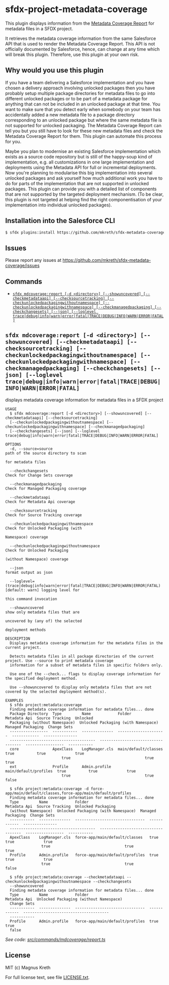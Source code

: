# sfdx-project-metadata-coverage

This plugin displays information from the [Metadata Coverage Report](https://developer.salesforce.com/docs/metadata-coverage) for metadata files in a SFDX project.

It retrieves the metadata coverage information from the same Salesforce API that is used to render the Metadata Coverage Report. This API is not officially documented by Salesforce, hence, can change at any time which will break this plugin. Therefore, use this plugin at your own risk.

## Why would you use this plugin

If you have a team delivering a Salesforce implementation and you have chosen a delivery approach involving unlocked packages then you have probably setup multiple package directories for metadata files to go into different unlocked packages or to be part of a metadata package for anything that can not be included in an unlocked package at that time. You want to make sure that you detect early when somebody on your team has accidentally added a new metadata file to a package directory corresponding to an unlocked package but where the same metadata file is not supported for unlocked packaging.
The Metadata Coverage Report can tell you but you still have to look for these new metadata files and check the Metadata Coverage Report for them. This plugin can automate this process for you.

Maybe you plan to modernise an existing Salesforce implementation which exists as a source code repository but is still of the happy-soup kind of implementation, e.g. all customizations in one large implementation and deployments using the Metadata API for full or incremental deployments. Now you're planning to modularise this big implementation into several unlocked packages and ask yourself how much additional work you have to do for parts of the implementation that are not supported in unlocked packages. This plugin can provide you with a detailed list of components that are not supported by the targeted deployment mechanism. (To be clear, this plugin is not targeted at helping find the right componentisation of your implementation into individual unlocked packages).

## Installation into the Salesforce CLI

```bash
$ sfdx plugins:install https://github.com/mkreth/sfdx-metadata-coverage
```

## Issues

Please report any issues at https://github.com/mkreth/sfdx-metadata-coverage/issues

## Commands

<!-- commands -->

- [`sfdx mdcoverage:report [-d <directory>] [--showuncovered] [--checkmetadataapi] [--checksourcetracking] [--checkunlockedpackagingwithoutnamespace] [--checkunlockedpackagingwithnamespace] [--checkmanagedpackaging] [--checkchangesets] [--json] [--loglevel trace|debug|info|warn|error|fatal|TRACE|DEBUG|INFO|WARN|ERROR|FATAL]`](#sfdx-mdcoveragereport--d-directory---showuncovered---checkmetadataapi---checksourcetracking---checkunlockedpackagingwithoutnamespace---checkunlockedpackagingwithnamespace---checkmanagedpackaging---checkchangesets---json---loglevel-tracedebuginfowarnerrorfataltracedebuginfowarnerrorfatal)

## `sfdx mdcoverage:report [-d <directory>] [--showuncovered] [--checkmetadataapi] [--checksourcetracking] [--checkunlockedpackagingwithoutnamespace] [--checkunlockedpackagingwithnamespace] [--checkmanagedpackaging] [--checkchangesets] [--json] [--loglevel trace|debug|info|warn|error|fatal|TRACE|DEBUG|INFO|WARN|ERROR|FATAL]`

displays metadata coverage information for metadata files in a SFDX project

```
USAGE
  $ sfdx mdcoverage:report [-d <directory>] [--showuncovered] [--checkmetadataapi] [--checksourcetracking]
  [--checkunlockedpackagingwithoutnamespace] [--checkunlockedpackagingwithnamespace] [--checkmanagedpackaging]
  [--checkchangesets] [--json] [--loglevel trace|debug|info|warn|error|fatal|TRACE|DEBUG|INFO|WARN|ERROR|FATAL]

OPTIONS
  -d, --source=source                                                               path of the source directory to scan
                                                                                    for metadata files

  --checkchangesets                                                                 Check for Change Sets coverage

  --checkmanagedpackaging                                                           Check for Managed Packaging coverage

  --checkmetadataapi                                                                Check for Metadata Api coverage

  --checksourcetracking                                                             Check for Source Tracking coverage

  --checkunlockedpackagingwithnamespace                                             Check for Unlocked Packaging (with
                                                                                    Namespace) coverage

  --checkunlockedpackagingwithoutnamespace                                          Check for Unlocked Packaging
                                                                                    (without Namespace) coverage

  --json                                                                            format output as json

  --loglevel=(trace|debug|info|warn|error|fatal|TRACE|DEBUG|INFO|WARN|ERROR|FATAL)  [default: warn] logging level for
                                                                                    this command invocation

  --showuncovered                                                                   show only metadata files that are
                                                                                    uncovered by (any of) the selected
                                                                                    deployment methods

DESCRIPTION
  Displays metadata coverage information for the metadata files in the current project.

  Detects metadata files in all package directories of the current project. Use --source to print metadata coverage
  information for a subset of metadata files in specific folders only.

  Use one of the --check... flags to display coverage information for the specified deployment method.

  Use --showuncovered to display only metadata files that are not covered by the selected deployment method(s).

EXAMPLES
  $ sfdx project:metadata:coverage
  Finding metadata coverage information for metadata files... done
  Package Directory  Type         Name            Folder                 Metadata Api  Source Tracking  Unlocked
  Packaging (without Namespace)  Unlocked Packaging (with Namespace)  Managed Packaging  Change Sets
  -----------------  -----------  --------------  ---------------------  ------------  ---------------
  --------------------------------------  -----------------------------------  -----------------  -----------
  core               ApexClass    LogManager.cls  main/default/classes   true          true             true
                         true                                 true               true
  ext                Profile      Admin.profile   main/default/profiles  true          true             true
                         true                                 true               false

  $ sfdx project:metadata:coverage -d force-app/main/default/classes,force-app/main/default/profiles
  Finding metadata coverage information for metadata files... done
  Type         Name            Folder                           Metadata Api  Source Tracking  Unlocked Packaging
  (without Namespace)  Unlocked Packaging (with Namespace)  Managed Packaging  Change Sets
  -----------  --------------  -------------------------------  ------------  ---------------
  --------------------------------------  -----------------------------------  -----------------  -----------
  ApexClass    LogManager.cls  force-app/main/default/classes   true          true             true
                true                                 true               true
  Profile      Admin.profile   force-app/main/default/profiles  true          true             true
                true                                 true               false

  $ sfdx project:metadata:coverage --checkmetadataapi --checkunlockedpackagingwithoutnamespace --checkchangesets
  --showuncovered
  Finding metadata coverage information for metadata files... done
  Type         Name            Folder                           Metadata Api  Unlocked Packaging (without Namespace)
  Change Sets
  -----------  --------------  -------------------------------  ------------  --------------------------------------
  -----------
  Profile      Admin.profile   force-app/main/default/profiles  true          true
  false
```

_See code: [src/commands/mdcoverage/report.ts](https://github.com/mkreth/sfdx-metadata-coverage/blob/v0.2.0/src/commands/mdcoverage/report.ts)_

<!-- commandsstop -->

## License

MIT (c) Magnus Kreth

For full license text, see file [LICENSE.txt](LICENSE.txt).
